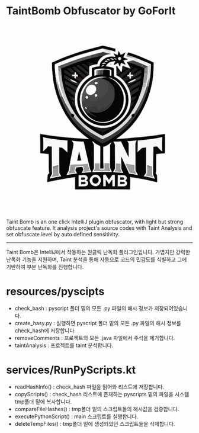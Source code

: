 # TaintBomb Obfuscator by GoForIt
![TaintBombLogo](./src/main/resources/META-INF/pluginicon.svg)

<!-- Plugin description -->
Taint Bomb is an one click IntelliJ plugin obfuscator, with light but strong obfuscate feature. It analysis project's source codes with Taint Analysis and set obfuscate level by auto defined sensitivity.

---
Taint Bomb은 IntelliJ에서 작동하는 원클릭 난독화 플러그인입니다. 가볍지만 강력한 난독화 기능을 지원하며, Taint 분석을 통해 자동으로 코드의 민감도를 식별하고 그에 기반하여 부분 난독화를 진행합니다.
<!-- Plugin description end -->

# resources/pyscipts
- check_hash :  pyscript 폴더 밑의 모든 .py 파일의 해시 정보가 저장되어있습니다.
- create_hasy.py : 실행하면 pyscript 폴더 밑의 모든 .py 파일의 해시 정보를 check_hash에 저장합니다.
- removeComments : 프로젝트의 모든 .java 파일에서 주석을 제거합니다.
- taintAnalysis : 프로젝트를 taint 분석합니다.

# services/RunPyScripts.kt
- readHashInfo() : check_hash 파일을 읽어와 리스트에 저장합니다.
- copyScripts() : check_hash 리스트에 존재하는 pyscripts 밑의 파일을 시스템 tmp폴더 밑에 복사합니다.
- compareFileHashes() : tmp폴더 밑의 스크립트들의 해시값을 검증합니다.
- executePythonScript() : main 스크립트를 실행합니다.
- deleteTempFiles() : tmp폴더 밑에 생성되었던 스크립트들을 삭제합니다.
